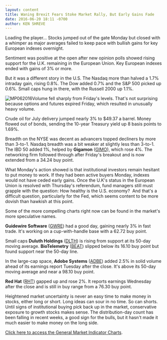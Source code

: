 ```yaml
---
layout: content
title: Waning Brexit Fears Stoke Market Rally, But Early Gains Fade
date: 2016-06-20 18:11 -0700
author: KEN SHREVE
---
```






Loading the player...
Stocks jumped out of the gate Monday but closed with a whimper as major averages failed to keep pace with bullish gains for key European indexes overnight.


Sentiment was positive at the open after new opinion polls showed rising support for the U.K. remaining in the European Union. Key European indexes ended with gains of 3% or more.


But it was a different story in the U.S. The Nasdaq more than halved a 1.7% intraday gain, rising 0.8%. The Dow added 0.7% and the S&P 500 picked up 0.6%. Small caps hung in there, with the Russell 2000 up 1.1%.


![MP062016](https://www.investors.com/wp-content/uploads/2016/06/MP062016.jpg)Volume fell sharply from Friday's levels. That's not surprising because options and futures expired Friday, which resulted in unusually heavy volume.


Crude oil for July delivery jumped nearly 3% to $49.37 a barrel. Money flowed out of bonds, sending the 10-year Treasury yield up 8 basis points to 1.69%.


Breadth on the NYSE was decent as advancers topped decliners by more than 3-to-1. Nasdaq breadth was a bit weaker at slightly less than 3-to-1. The IBD 50 added 1%, helped by **Gigamon** ([GIMO](https://research.investors.com/quote.aspx?symbol=GIMO)), which rose 4%. The networking firm followed through after Friday's breakout and is now extended from a 34.24 buy point.


What Monday's action showed is that institutional investors remain hesitant to put money to work. If they had been active buyers Monday, indexes would not have ceded early gains. Once the U.K's status in the European Union is resolved with Thursday's referendum, fund managers still must grapple with the question: How healthy is the U.S. economy?  And that's a difficult question, particularly for the Fed, which seems content to be more dovish than hawkish at this point.


Some of the more compelling charts right now can be found in the market's more speculative names.


**Guidewire Software** ([GWRE](https://research.investors.com/quote.aspx?symbol=GWRE)) had a good day, gaining nearly 3% in fast trade. It's working on a cup-with-handle base with a 62.72 buy point.


Small caps **Duluth Holdings** ([DLTH](https://research.investors.com/quote.aspx?symbol=DLTH)) is rising from support at its 50-day moving average. **BioTelemetry** ([BEAT](https://research.investors.com/quote.aspx?symbol=BEAT)) slipped below its 16.10 buy point but found support near the 50-day line.


In the large-cap space, **Adobe Systems** ([ADBE](https://research.investors.com/quote.aspx?symbol=ADBE)) added 2.5% in solid volume ahead of its earnings report Tuesday after the close. It's above its 50-day moving average and near a 98.10 buy point.


**Red Hat** ([RHT](https://research.investors.com/quote.aspx?symbol=RHT)) gapped up and rose 2%. It reports earnings Wednesday after the close and is still in buy range from a 76.30 buy point.


Heightened market uncertainty is never an easy time to make money in stocks, either long or short. Long ideas can sour in no time. So can shorts. Until signs of institutional buying pick back up in the market, conservative exposure to growth stocks makes sense. The distribution-day count has been falling in recent weeks, a good sign for the bulls, but it hasn't made it much easier to make money on the long side.


[Click here to access the General Market Indicator Charts](https://www.investors.com/wp-content/uploads/2016/06/IBD2006163224GMI.pdf).





